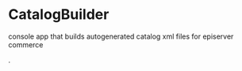 # CatalogBuilder
console app that builds autogenerated catalog xml files for episerver commerce

.


